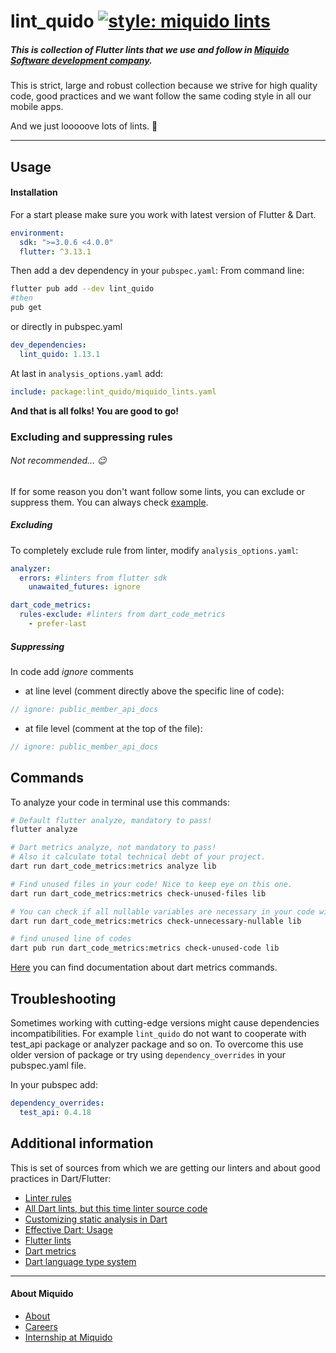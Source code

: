 <!-- 
This README describes the package. If you publish this package to pub.dev,
this README's contents appear on the landing page for your package.

For information about how to write a good package README, see the guide for
[writing package pages](https://dart.dev/guides/libraries/writing-package-pages). 

For general information about developing packages, see the Dart guide for
[creating packages](https://dart.dev/guides/libraries/create-library-packages)
and the Flutter guide for
[developing packages and plugins](https://flutter.dev/developing-packages). 
-->
# lint_quido [![style: miquido lints](https://badgen.net/badge/style/lint_quido/blue?icon=terminal)](https://github.com/miquido/lint_quido)
##### This is collection of Flutter lints that we use and follow in [Miquido Software development company](https://www.miquido.com).

This is strict, large and robust collection because we strive for high quality code, good practices and we want follow the same coding style in all our mobile apps.

And we just looooove lots of lints. :blue_heart:

---

## Usage
#### Installation
For a start please make sure you work with latest version of Flutter & Dart.
```yaml
environment:
  sdk: ">=3.0.6 <4.0.0"
  flutter: ^3.13.1
```

Then add a dev dependency in your `pubspec.yaml`:
From command line: 
```bash
flutter pub add --dev lint_quido
#then
pub get
```

or directly in pubspec.yaml

```yaml
dev_dependencies:
  lint_quido: 1.13.1
```

At last in `analysis_options.yaml` add:
```yaml
include: package:lint_quido/miquido_lints.yaml
```

**And that is all folks! You are good to go!**

### Excluding and suppressing rules
###### Not recommended... :wink:
If for some reason you don't want follow some lints, you can exclude or suppress them.
You can always check [example](/example/lib).

##### Excluding
To completely exclude rule from linter, modify `analysis_options.yaml`:
```yaml
analyzer:
  errors: #linters from flutter sdk
    unawaited_futures: ignore

dart_code_metrics:
  rules-exclude: #linters from dart_code_metrics
    - prefer-last
```

##### Suppressing
In code add _ignore_ comments
- at line level (comment directly above the specific line of code):
```dart
// ignore: public_member_api_docs
```
- at file level (comment at the top of the file):
```dart
// ignore: public_member_api_docs
```

## Commands
To analyze your code in terminal use this commands:
```sh
# Default flutter analyze, mandatory to pass!
flutter analyze

# Dart metrics analyze, not mandatory to pass!
# Also it calculate total technical debt of your project.
dart run dart_code_metrics:metrics analyze lib

# Find unused files in your code! Nice to keep eye on this one.
dart run dart_code_metrics:metrics check-unused-files lib

# You can check if all nullable variables are necessary in your code with
dart run dart_code_metrics:metrics check-unnecessary-nullable lib

# find unused line of codes
dart pub run dart_code_metrics:metrics check-unused-code lib
```

[Here](https://dcm.dev/docs/individuals/cli/analyze/) you can find documentation about dart metrics commands.

## Troubleshooting
Sometimes working with cutting-edge versions might cause dependencies incompatibilities. For example `lint_quido` do not want to cooperate with test_api package or analyzer package and so on.
To overcome this use older version of package or try using
`dependency_overrides` in your pubspec.yaml file.

In your pubspec add:
```yaml
dependency_overrides:
  test_api: 0.4.18
```

## Additional information
This is set of sources from which we are getting our linters and about good practices in Dart/Flutter:
- [Linter rules](https://dart.dev/tools/linter-rules)
- [All Dart lints, but this time linter source code](https://github.com/dart-lang/linter/blob/main/example/all.yaml)
- [Customizing static analysis in Dart](https://dart.dev/tools/analysis)
- [Effective Dart: Usage](https://dart.dev/guides/language/effective-dart/usage)
- [Flutter lints](https://github.com/flutter/packages/tree/main/packages/flutter_lints)
- [Dart metrics](https://dcm.dev/docs/individuals/rules/)
- [Dart language type system](https://github.com/dart-lang/language/tree/main/resources/type-system)

---
#### About Miquido
- [About](https://careers.miquido.com/about-us/)
- [Careers](https://careers.miquido.com/job-offers/)
- [Internship at Miquido](https://careers.miquido.com/students/)
